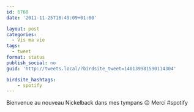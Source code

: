 ```yaml
---
id: 6768
date: '2011-11-25T18:49:09+01:00'

layout: post
categories:
  - Vis ma vie
tags:
  - tweet
format: status
publish_social: no
guid: 'http://tweets.local/?birdsite_tweet=140139981590114304'

birdsite_hashtags:
    - spotify
---
```


Bienvenue au nouveau Nickelback dans mes tympans 😉 Merci #spotify
